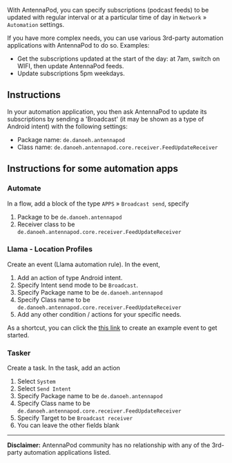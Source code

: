With AntennaPod, you can specify subscriptions (podcast feeds) to be updated with regular interval or at a particular time of day in `Network` » `Automation` settings.

If you have more complex needs, you can use various 3rd-party automation applications with AntennaPod to do so. Examples: 
- Get the subscriptions updated at the start of the day: at 7am, switch on WIFI, then update AntennaPod feeds.
- Update subscriptions 5pm weekdays.

## Instructions
In your automation application, you then ask AntennaPod to update its subscriptions by sending a 'Broadcast' (it may be shown as a type of Android intent) with the following settings:
- Package name: `de.danoeh.antennapod`
- Class name: `de.danoeh.antennapod.core.receiver.FeedUpdateReceiver`

## Instructions for some automation apps

### Automate
In a flow, add a block of the type `APPS` » `Broadcast send`, specify
1. Package to be `de.danoeh.antennapod`
2. Receiver class to be `de.danoeh.antennapod.core.receiver.FeedUpdateReceiver`

### Llama - Location Profiles
Create an event (Llama automation rule). In the event,
1. Add an action of type Android intent.
2. Specify Intent send mode to be `Broadcast`.
3. Specify Package name to be `de.danoeh.antennapod`
4. Specify Class name to be `de.danoeh.antennapod.core.receiver.FeedUpdateReceiver`
5. Add any other condition / actions for your specific needs.

As a shortcut, you can click the [this link](http://llama.location.profiles/AntennaPod+feeds+Update/AntennaPod+feeds+Update%7C0-1-0-0-0-0-0-0-1-0--0-%7C%3A%7Ct%7C420%7C425%7Cai%7Cde.danoeh.antennapod%7CFgAAAGEAbgBkAHIAbwBpAGQALgBjAG8AbgB0AGUAbgB0AC4ASQBuAHQAZQBuAHQAAAAAAP%2F%2F%2F%2F8AAAAA%2F%2F%2F%2F%2FwAAAAD%2F%2F%2F%2F%2F%2F%2F%2F%2F%2FxQAAABkAGUALgBkAGEAbgBvAGUAaAAuAGEAbgB0AGUAbgBuAGEAcABvAGQAAAAAADUAAABkAGUALgBkAGEAbgBvAGUAaAAuAGEAbgB0AGUAbgBuAGEAcABvAGQALgBjAG8AcgBlAC4AcgBlAGMAZQBpAHYAZQByAC4ARgBlAGUAZABVAHAAZABhAHQAZQBSAGUAYwBlAGkAdgBlAHIAAAAAAAAAAAAAAAAAAAAAAAAA%2Fv%2F%2F%2F%2F%2F%2F%2F%2F8%3D%7C2%7C) to create an example event to get started.


### Tasker
Create a task. In the task, add an action
1. Select `System`
2. Select `Send Intent`
3. Specify Package name to be `de.danoeh.antennapod`
4. Specify Class name to be `de.danoeh.antennapod.core.receiver.FeedUpdateReceiver`
5. Specify Target to be `Broadcast receiver`
6. You can leave the other fields blank

---

**Disclaimer:** AntennaPod community has no relationship with any of the 3rd-party automation applications listed.
